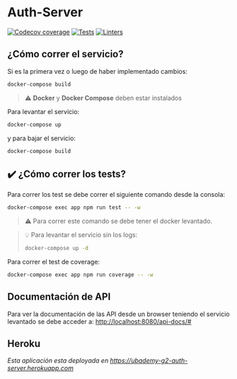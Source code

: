 # Auth-Server

[![Codecov coverage](https://codecov.io/gh/TP-Taller-II/TP-Taller-II-Auth-Server/branch/master/graph/badge.svg?token=5S0NYD5DLE)](https://codecov.io/gh/TP-Taller-II/TP-Taller-II-Auth-Server)
[![Tests](https://github.com/TP-Taller-II/TP-Taller-II-Auth-Server/actions/workflows/tests.yml/badge.svg)](https://github.com/TP-Taller-II/TP-Taller-II-Auth-Server/actions/workflows/tests.yml)
[![Linters](https://github.com/TP-Taller-II/TP-Taller-II-Auth-Server/actions/workflows/linters.yml/badge.svg)](https://github.com/TP-Taller-II/TP-Taller-II-Auth-Server/actions/workflows/linters.yml)

## ¿Cómo correr el servicio?

Si es la primera vez o luego de haber implementado cambios:

``` bash
docker-compose build
```

> :warning: **Docker** y **Docker Compose** deben estar instalados

Para levantar el servicio:

``` bash
docker-compose up
```

y para bajar el servicio:

``` bash
docker-compose build
```

## :heavy_check_mark: ¿Cómo correr los tests?

Para correr los test se debe correr el siguiente comando desde la consola:

```bash
docker-compose exec app npm run test -- -w
```
> :warning: Para correr este comando se debe tener el docker levantado.

> :bulb: Para levantar el servicio sin los logs:
>  ``` bash
> docker-compose up -d
> ```

Para correr el test de coverage:

```bash
docker-compose exec app npm run coverage -- -w
```

## Documentación de API

Para ver la documentación de las API desde un browser teniendo el servicio levantado se debe acceder a: [http://localhost:8080/api-docs/#](http://localhost:8080/api-docs/#)

## Heroku
*Esta aplicación esta deployada en https://ubademy-g2-auth-server.herokuapp.com*
